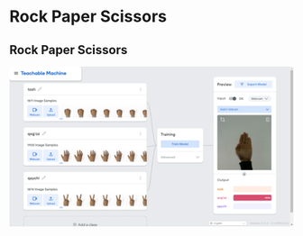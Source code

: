 # Rock Paper Scissors
## Rock Paper Scissors
<img src="./images/RPS-ImageModel-TeachableMachine.png">

